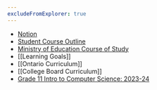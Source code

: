 ```yaml
---
excludeFromExplorer: true
---
```

- [Notion](https://notion.so)
- [Student Course Outline](https://drive.google.com/file/d/180cAOZZYef4quxhNtjaK8RY94LczrRzL/view?usp=sharing)
- [Ministry of Education Course of Study](https://drive.google.com/file/d/1rtSkqppch3gIXVUwEF6LwxFXdSnmTwXF/view?usp=share_link)
- [[Learning Goals]]
- [[Ontario Curriculum]]
- [[College Board Curriculum]]
- [Grade 11 Intro to Computer Science: 2023-24](https://ics3u-s1-2023-24.russellgordon.ca)
